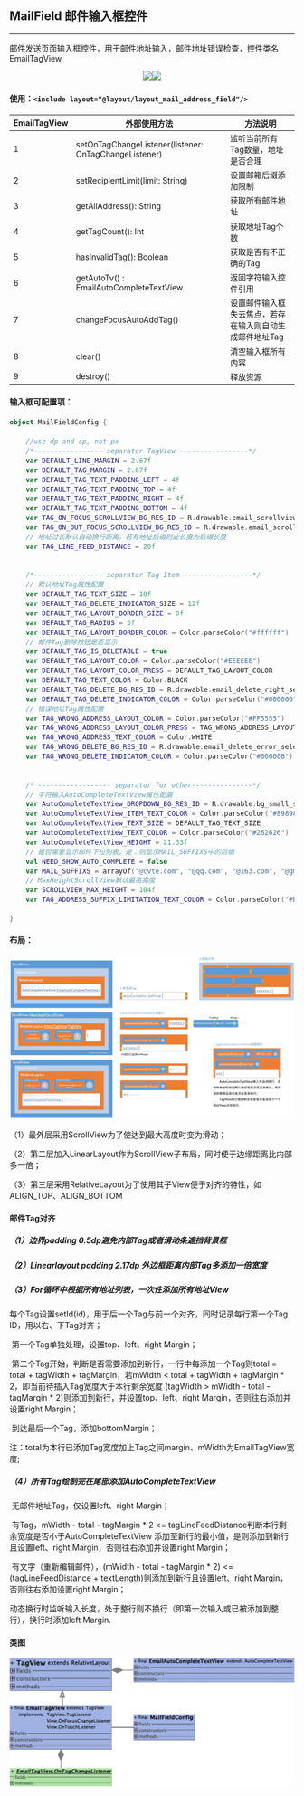 ## MailField 邮件输入框控件

***
邮件发送页面输入框控件，用于邮件地址输入，邮件地址错误检查，控件类名 EmailTagView

<center class="half">    
  <img src="./MailField1.gif" height="250"/><img src="./MailField2.gif" height="250"/>
</center>


#### 使用：`<include layout="@layout/layout_mail_address_field"/>`

| EmailTagView | 外部使用方法                                          | 方法说明                                                |
| ------------ | ----------------------------------------------------- | ------------------------------------------------------- |
| 1            | setOnTagChangeListener(listener: OnTagChangeListener) | 监听当前所有Tag数量，地址是否合理                       |
| 2            | setRecipientLimit(limit: String)                      | 设置邮箱后缀添加限制                                    |
| 3            | getAllAddress(): String                               | 获取所有邮件地址                                        |
| 4            | getTagCount(): Int                                    | 获取地址Tag个数                                         |
| 5            | hasInvalidTag(): Boolean                              | 获取是否有不正确的Tag                                   |
| 6            | getAutoTv() : EmailAutoCompleteTextView               | 返回字符输入控件引用                                    |
| 7            | changeFocusAutoAddTag()                               | 设置邮件输入框失去焦点，若存在输入则自动生成邮件地址Tag |
| 8            | clear()                                               | 清空输入框所有内容                                      |
| 9            | destroy()                                             | 释放资源                                                |

#### 输入框可配置项：

```kotlin
object MailFieldConfig {

    //use dp and sp, not px
    /*----------------- separator TagView -----------------*/
    var DEFAULT_LINE_MARGIN = 2.67f
    var DEFAULT_TAG_MARGIN = 2.67f
    var DEFAULT_TAG_TEXT_PADDING_LEFT = 4f
    var DEFAULT_TAG_TEXT_PADDING_TOP = 4f
    var DEFAULT_TAG_TEXT_PADDING_RIGHT = 4f
    var DEFAULT_TAG_TEXT_PADDING_BOTTOM = 4f
    var TAG_ON_FOCUS_SCROLLVIEW_BG_RES_ID = R.drawable.email_scrollview_focus_back
    var TAG_ON_OUT_FOCUS_SCROLLVIEW_BG_RES_ID = R.drawable.email_scrollview_not_focus_back
    // 地址过长默认自动换行距离，若有地址后缀则此长度为后缀长度
    var TAG_LINE_FEED_DISTANCE = 20f


    /*----------------- separator Tag Item -----------------*/
    // 默认地址Tag属性配置
    var DEFAULT_TAG_TEXT_SIZE = 10f
    var DEFAULT_TAG_DELETE_INDICATOR_SIZE = 12f
    var DEFAULT_TAG_LAYOUT_BORDER_SIZE = 0f
    var DEFAULT_TAG_RADIUS = 3f
    var DEFAULT_TAG_LAYOUT_BORDER_COLOR = Color.parseColor("#ffffff")
    // 邮件Tag删除按钮是否显示
    var DEFAULT_TAG_IS_DELETABLE = true
    var DEFAULT_TAG_LAYOUT_COLOR = Color.parseColor("#EEEEEE")
    var DEFAULT_TAG_LAYOUT_COLOR_PRESS = DEFAULT_TAG_LAYOUT_COLOR
    var DEFAULT_TAG_TEXT_COLOR = Color.BLACK
    var DEFAULT_TAG_DELETE_BG_RES_ID = R.drawable.email_delete_right_selector
    var DEFAULT_TAG_DELETE_INDICATOR_COLOR = Color.parseColor("#000000")
    // 错误地址Tag属性配置
    var TAG_WRONG_ADDRESS_LAYOUT_COLOR = Color.parseColor("#FF5555")
    var TAG_WRONG_ADDRESS_LAYOUT_COLOR_PRESS = TAG_WRONG_ADDRESS_LAYOUT_COLOR
    var TAG_WRONG_ADDRESS_TEXT_COLOR = Color.WHITE
    var TAG_WRONG_DELETE_BG_RES_ID = R.drawable.email_delete_error_selector
    var TAG_WRONG_DELETE_INDICATOR_COLOR = Color.parseColor("#000000")


    /* ------------------ separator for other---------------*/
    // 字符输入AutoCompleteTextView属性配置
    var AutoCompleteTextView_DROPDOWN_BG_RES_ID = R.drawable.bg_small_shadow
    var AutoCompleteTextView_ITEM_TEXT_COLOR = Color.parseColor("#898989")
    var AutoCompleteTextView_TEXT_SIZE = DEFAULT_TAG_TEXT_SIZE
    var AutoCompleteTextView_TEXT_COLOR = Color.parseColor("#262626")
    var AutoCompleteTextView_HEIGHT = 21.33f
    // 是否需要显示邮件下拉列表，是：则显示MAIL_SUFFIXS中的后缀
    val NEED_SHOW_AUTO_COMPLETE = false
    var MAIL_SUFFIXS = arrayOf("@cvte.com", "@qq.com", "@163.com", "@gmail.com")
    // MaxHeightScrollView默认最高高度
    var SCROLLVIEW_MAX_HEIGHT = 104f
    var TAG_ADDRESS_SUFFIX_LIMITATION_TEXT_COLOR = Color.parseColor("#BBBBBB")

}
```

#### 布局：

![邮件输入框布局](./MailField3.jpeg)

（1）最外层采用ScrollView为了使达到最大高度时变为滑动；

（2）第二层加入LinearLayout作为ScrollView子布局，同时便于边缘距离比内部多一倍；

（3）第三层采用RelativeLayout为了使用其子View便于对齐的特性，如ALIGN_TOP、ALIGN_BOTTOM

#### 邮件Tag对齐

##### （1）边界padding 0.5dp避免内部Tag或者滑动条遮挡背景框

##### （2）Linearlayout padding 2.17dp 外边框距离内部Tag多添加一倍宽度

##### （3）For循环中根据所有地址列表，一次性添加所有地址View

​         每个Tag设置setId(id)，用于后一个Tag与前一个对齐，同时记录每行第一个Tag ID，用以右、下Tag对齐；

​         第一个Tag单独处理，设置top、left、right Margin；

​         第二个Tag开始，判断是否需要添加到新行，一行中每添加一个Tag则total = total + tagWidth + tagMargin，若mWidth < total + tagWidth + tagMargin * 2，即当前待插入Tag宽度大于本行剩余宽度 (tagWidth > mWidth - total - tagMargin * 2)则添加到新行，并设置top、left、right Margin，否则往右添加并设置right Margin；

​         到达最后一个Tag，添加bottomMargin；

​         注：total为本行已添加Tag宽度加上Tag之间margin、mWidth为EmailTagView宽度;

##### （4）所有Tag绘制完在尾部添加AutoCompleteTextView

​         无邮件地址Tag，仅设置left、right Margin；

​         有Tag，mWidth - total - tagMargin * 2 <= tagLineFeedDistance判断本行剩余宽度是否小于AutoCompleteTextView 添加至新行的最小值，是则添加到新行且设置left、right Margin，否则往右添加并设置right Margin；

​         有文字（重新编辑邮件），(mWidth - total - tagMargin * 2) <= (tagLineFeedDistance + textLength)则添加到新行且设置left、right Margin，否则往右添加设置right Margin；

​         动态换行时监听输入长度，处于整行则不换行（即第一次输入或已被添加到整行），换行时添加left Margin.

#### 类图

![类图](./MailField4.png)